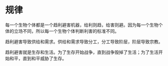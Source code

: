 # 规律

每一个生物个体都是一个趋利避害机器，给利则趋，给害则避。因为每一个生物个体的立场不同，所以每一个生物个体判断利害的标准不同。

趋利避害导致供给和需求。供给和需求导致分工，分工导致阶层，阶层导致宗教。

趋利避害就是生存和生活。为了生存开始战争，直到战争毁掉了生活；为了生活开始和平，直到和平威胁了生存。
